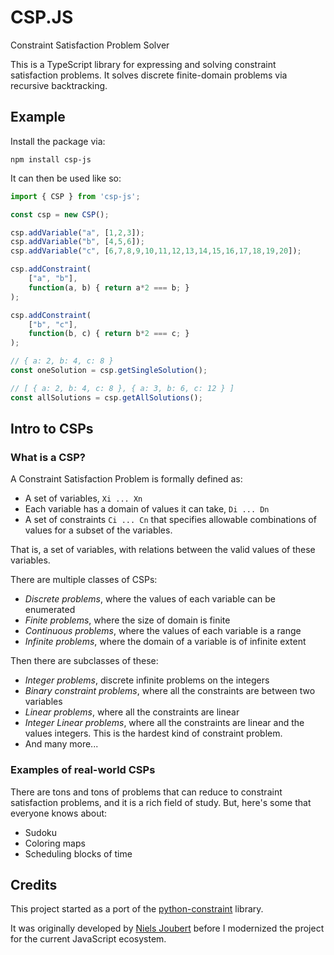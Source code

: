 # CSP.JS

Constraint Satisfaction Problem Solver

This is a TypeScript library for expressing and solving constraint satisfaction problems. It solves discrete finite-domain problems via recursive backtracking.

## Example

Install the package via:

```
npm install csp-js
```

It can then be used like so:

```js
import { CSP } from 'csp-js';

const csp = new CSP();

csp.addVariable("a", [1,2,3]);
csp.addVariable("b", [4,5,6]);
csp.addVariable("c", [6,7,8,9,10,11,12,13,14,15,16,17,18,19,20]);

csp.addConstraint(
	["a", "b"],
	function(a, b) { return a*2 === b; }
);

csp.addConstraint(
	["b", "c"],
	function(b, c) { return b*2 === c; }
);

// { a: 2, b: 4, c: 8 }
const oneSolution = csp.getSingleSolution();

// [ { a: 2, b: 4, c: 8 }, { a: 3, b: 6, c: 12 } ]
const allSolutions = csp.getAllSolutions();
```

## Intro to CSPs

### What is a CSP?

A Constraint Satisfaction Problem is formally defined as:

- A set of variables, `Xi ... Xn`
- Each variable has a domain of values it can take, `Di ... Dn`
- A set of constraints `Ci ... Cn` that specifies allowable combinations of values for a subset of the variables.

That is, a set of variables, with relations between the valid values of these variables.

There are multiple classes of CSPs:

- *Discrete problems*, where the values of each variable can be enumerated
- *Finite problems*, where the size of domain is finite
- *Continuous problems*, where the values of each variable is a range
- *Infinite problems*, where the domain of a variable is of infinite extent

Then there are subclasses of these:

- *Integer problems*, discrete infinite problems on the integers
- *Binary constraint problems*, where all the constraints are between two variables
- *Linear problems*, where all the constraints are linear
- *Integer Linear problems*, where all the constraints are linear and the values integers. This is the hardest kind of constraint problem.
- And many more...

### Examples of real-world CSPs

There are tons and tons of problems that can reduce to constraint satisfaction problems, and it is a rich field of study. But, here's some that everyone knows about:

- Sudoku
- Coloring maps
- Scheduling blocks of time

## Credits

This project started as a port of the [python-constraint](http://labix.org/python-constraint) library.

It was originally developed by [Niels Joubert](https://github.com/njoubert/csp.js) before I modernized the project for the current JavaScript ecosystem.
